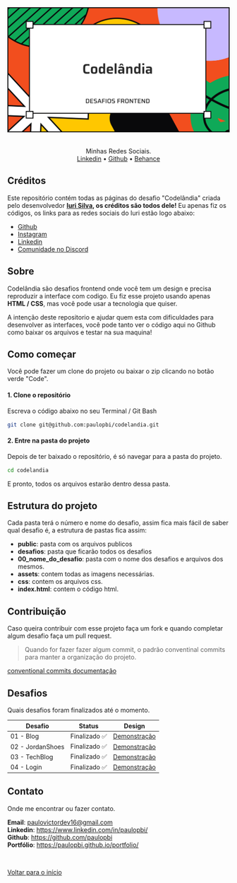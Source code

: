 <div id="top" align="center">

<div align="center">
  <img src="./public/capa_codelandia.svg" alt="logo">
</div>

<br>

Minhas Redes Sociais. <br>
<a href="https://www.linkedin.com/in/paulopbi/" target="_blank">Linkedin</a> •
<a href="https://github.com/paulopbi" target="_blank">Github</a> •
<a href="https://www.behance.net/paulopbi" target="_blank">Behance</a>

</div>

## Créditos

Este repositório contém todas as páginas do desafio "Codelândia" criada pelo desenvolvedor **[Iuri Silva](https://www.instagram.com/iuricode/), os créditos são todos dele!** Eu apenas fiz os códigos, os links para as redes sociais do Iuri estão logo abaixo: <br>

- [Github](https://github.com/iuricode)
- [Instagram](https://www.instagram.com/iuricode/)
- [Linkedin](https://www.linkedin.com/in/iuricode)
- [Comunidade no Discord](https://discord.com/invite/QevDJqCzaY)

## Sobre

Codelândia são desafios frontend onde você tem um design e precisa reproduzir a interface com codigo. Eu fiz esse projeto usando apenas **HTML / CSS**, mas você pode usar a tecnologia que quiser.

A intenção deste repositorio e ajudar quem esta com dificuldades para desenvolver as interfaces, você pode tanto ver o código aqui no Github como baixar os arquivos e testar na sua maquina!

## Como começar

Você pode fazer um clone do projeto ou baixar o zip clicando no botão verde "Code".

#### 1. Clone o repositório

Escreva o código abaixo no seu Terminal / Git Bash

```bash
git clone git@github.com:paulopbi/codelandia.git
```

#### 2. Entre na pasta do projeto

Depois de ter baixado o repositório, é só navegar para a pasta do projeto.

```bash
cd codelandia
```

E pronto, todos os arquivos estarão dentro dessa pasta.

## Estrutura do projeto

Cada pasta terá o número e nome do desafio, assim fica mais fácil de saber qual desafio é, a estrutura de pastas fica assim:

- **public**: pasta com os arquivos publicos
- **desafios**: pasta que ficarão todos os desafios
- **00_nome_do_desafio**: pasta com o nome dos desafios e arquivos dos mesmos.
- **assets**: contem todas as imagens necessárias.
- **css**: contem os arquivos css.
- **index.html**: contem o código html.

## Contribuição

Caso queira contribuir com esse projeto faça um fork e quando completar algum desafio faça um pull request.

> Quando for fazer fazer algum commit, o padrão conventinal commits para manter a organização do projeto.

[conventional commits documentação](https://www.conventionalcommits.org/en/v1.0.0/)

## Desafios

Quais desafios foram finalizados até o momento.

| Desafio          | Status        | Design                                          |
| ---------------- | ------------- | ----------------------------------------------- |
| 01 - Blog        | Finalizado ✅ | [Demonstração](./public/design/Blog.jpg)        |
| 02 - JordanShoes | Finalizado ✅ | [Demonstração](./public/design/JordanShoes.jpg) |
| 03 - TechBlog    | Finalizado ✅ | [Demonstração](./public/design/TechBlog.jpg)    |
| 04 - Login       | Finalizado ✅ | [Demonstração](./public/design/Login.jpg)       |

## Contato

Onde me encontrar ou fazer contato.

**Email**: paulovictordev16@gmail.com <br>
**Linkedin**: https://www.linkedin.com/in/paulopbi/ <br>
**Github**: https://github.com/paulopbi <br>
**Portfólio**: https://paulopbi.github.io/portfolio/ <br>

<br>

<a href="#top">Voltar para o início</a>

